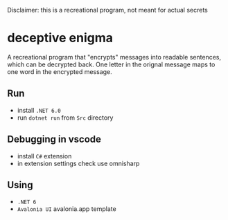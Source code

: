 Disclaimer: this is a recreational program, not meant for actual secrets
# deceptive enigma
A recreational program that "encrypts" messages into readable sentences, 
which can be decrypted back. One letter in the orignal message maps to
one word in the encrypted message.


## Run
- install `.NET 6.0`
- run `dotnet run` from `Src` directory

## Debugging in vscode
- install `C#` extension
- in extension settings check use omnisharp

## Using
- `.NET 6`
- `Avalonia UI` avalonia.app template
